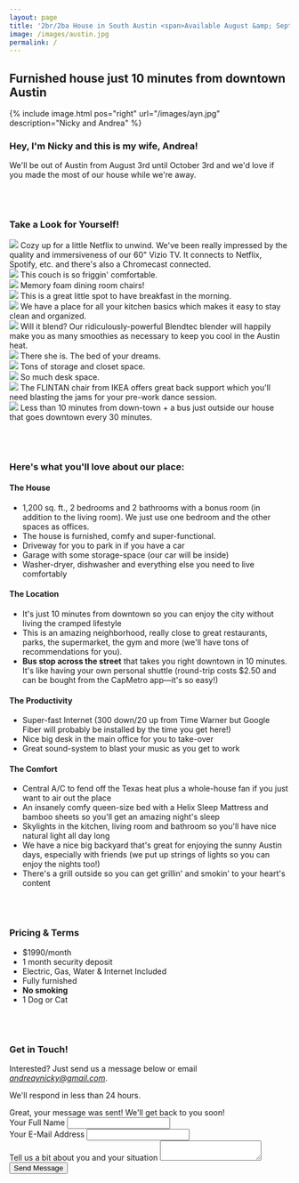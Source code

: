 ```yaml
---
layout: page
title: '2br/2ba House in South Austin <span>Available August &amp; September, 2016</span>'
image: /images/austin.jpg
permalink: /
---
```


## Furnished house just 10 minutes from downtown Austin

{% include image.html pos="right" url="/images/ayn.jpg" description="Nicky and Andrea" %}

### Hey, I'm Nicky and this is my wife, Andrea!

We'll be out of Austin from August 3rd until October 3rd and we'd love if you made the most of our house while we're away.

<div class="clear"></div>


<a name="photos"></a>
<br><br>

### Take a Look for Yourself!

<div class="img"><img src="/images/living_3.jpg"/>
    <span>
        Cozy up for a little Netflix to unwind. We've been really impressed by the quality and immersiveness of our 60" Vizio TV. It connects to Netflix, Spotify, etc. and there's also a Chromecast connected.
    </span>
</div>
<div class="img"><img src="/images/living_2.jpg"/>
    <span>This couch is so friggin' comfortable.</span>
</div>
<div class="img"><img src="/images/dining_1.jpg"/>
    <span>Memory foam dining room chairs!</span>
</div>
<div class="img"><img src="/images/kitchen_1.jpg"/>
    <span>This is a great little spot to have breakfast in the morning.</span>
</div>
<div class="img"><img src="/images/kitchen_2.jpg"/>
<span>We have a place for all your kitchen basics which makes it easy to stay clean and organized.</span>
</div>
<div class="img"><img src="/images/kitchen_3.jpg"/>
<span>Will it blend? Our ridiculously-powerful Blendtec blender will happily make you as many smoothies as necessary to keep you cool in the Austin heat.
</span>
</div>
<div class="img"><img src="/images/bedroom_1.jpg"/>
<span>There she is. The bed of your dreams.</span>
</div>
<div class="img"><img src="/images/bedroom_2.jpg"/><span>
    Tons of storage and closet space.
</span>
</div>
<div class="img"><img src="/images/office_1.jpg"/>
    <span>
        So much desk space.
    </span>
</div>
<div class="img"><img src="/images/office_2.jpg"/>
<span>
    The FLINTAN chair from IKEA offers great back support which you'll need blasting the jams for your pre-work dance session.
</span>
</div>
<div class="img"><img src="/images/map.png"/>
<span>
    Less than 10 minutes from down-town + a bus just outside our house that goes downtown every 30 minutes.
</span>
</div>


<a name="features"></a>
<br><br>

### Here's what you'll love about our place:

#### The House
- 1,200 sq. ft., 2 bedrooms and 2 bathrooms with a bonus room (in addition to the living room). We just use one bedroom and the other spaces as offices.
- The house is furnished, comfy and super-functional.
- Driveway for you to park in if you have a car
- Garage with some storage-space (our car will be inside)
- Washer-dryer, dishwasher and everything else you need to live comfortably

#### The Location
- It's just 10 minutes from downtown so you can enjoy the city without living the cramped lifestyle
- This is an amazing neighborhood, really close to great restaurants, parks, the supermarket, the gym and more (we'll have tons of recommendations for you).
- **Bus stop across the street** that takes you right downtown in 10 minutes. It's like having your own personal shuttle (round-trip costs $2.50 and can be bought from the CapMetro app—it's so easy!)

#### The Productivity

- Super-fast Internet (300 down/20 up from Time Warner but Google Fiber will probably be installed by the time you get here!)
- Nice big desk in the main office for you to take-over
- Great sound-system to blast your music as you get to work

#### The Comfort
- Central A/C to fend off the Texas heat plus a whole-house fan if you just want to air out the place
- An insanely comfy queen-size bed with a Helix Sleep Mattress and bamboo sheets so you'll get an amazing night's sleep
- Skylights in the kitchen, living room and bathroom so you'll have nice natural light all day long
- We have a nice big backyard that's great for enjoying the sunny Austin days, especially with friends (we put up strings of lights so you can enjoy the nights too!)
- There's a grill outside so you can get grillin' and smokin' to your heart's content


<a name="terms"></a>
<br><br>

### Pricing & Terms

- $1990/month
- 1 month security deposit
- Electric, Gas, Water & Internet Included
- Fully furnished
- **No smoking**
- 1 Dog or Cat

<a name="contact"></a>
<br><br>

### Get in Touch!

Interested? Just send us a message below or email *andreaynicky@gmail.com*.

We'll respond in less than 24 hours.

<div id="contact-success">
    Great, your message was sent! We'll get back to you soon!
</div>
<form id="contact" action="#" method="post">
    <div class="form-section">
        <label>Your Full Name</label>
        <input type="text" name="name"/>
    </div>
    <div class="form-section">
        <label>Your E-Mail Address</label>
        <input type="text" name="email"/>
    </div>
    <div class="form-section">
        <label>Tell us a bit about you and your situation</label>
        <textarea name="message"></textarea>
    </div>
    <div class="form-section">
        <input type="submit" value="Send Message"/>
    </div>
</form>